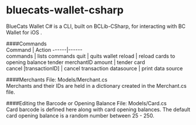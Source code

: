 # bluecats-wallet-csharp

BlueCats Wallet C# is a CLI, built on BCLib-CSharp, for interacting with BC Wallet for iOS .

####Commands  
Command | Action
------|------  
commands | lists commands
quit     | quits wallet
reload   | reload cards to opening balance
tender merchantID amount | tender card   
cancel [transactionID] | cancel transaction
datasource | print data source

####Merchants
File: Models/Merchant.cs   
Merchants and their IDs are held in a dictionary created in the Merchant.cs file.

####Editing the Barcode or Opening Balance
File: Models/Card.cs  
Card barcode is defined here along with card opening balances.  The default card opening balance is a random number between 25 - 250.
